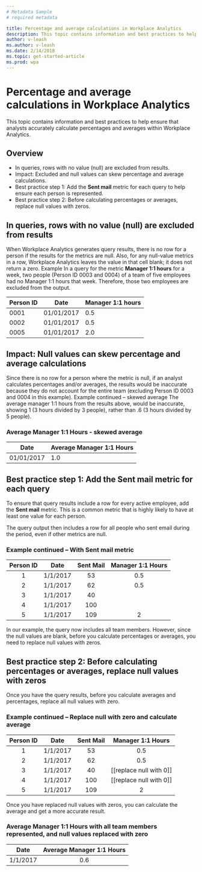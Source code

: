 ```yaml
---
# Metadata Sample
# required metadata

title: Percentage and average calculations in Workplace Analytics
description: This topic contains information and best practices to help ensure that analysts accurately calculate percentages and averages within Workplace Analytics. 
author: v-leash
ms.author: v-leash
ms.date: 2/14/2018
ms.topic: get-started-article
ms.prod: wpa
---
```

# Percentage and average calculations in Workplace Analytics

This topic contains information and best practices to help ensure that analysts accurately calculate percentages and averages within Workplace Analytics.
## Overview
* In queries, rows with no value (null) are excluded from results.
* Impact: Excluded and null values can skew percentage and average calculations.
* Best practice step 1: Add the **Sent mail** metric for each query to help ensure each person is represented.
* Best practice step 2: Before calculating percentages or averages, replace null values with zeros.

## In queries, rows with no value (null) are excluded from results
When Workplace Analytics generates query results, there is no row for a person if the results for the metrics are null. Also, for any null-value metrics in a row, Workplace Analytics leaves the value in that cell blank; it does not return a zero.
Example In a query for the metric **Manager 1:1 hours**  for a week, two people (Person ID 0003 and 0004) of a team of five employees had no Manager 1:1 hours that week. Therefore, those two employees are excluded from the output.


Person ID  | Date | Manager 1:1 hours
---------|----------|---------
0001 | 01/01/2017 | 0.5
0002 | 01/01/2017 | 0.5
0005 | 01/01/2017 | 2.0

## Impact: Null values can skew percentage and average calculations
Since there is no row for a person where the metric is null, if an analyst calculates percentages and/or averages, the results would be inaccurate because they do not account for the entire team (excluding Person ID 0003 and 0004 in this example). 
Example continued – skewed average The average manager 1:1 hours from the results above, would be inaccurate, showing 1 (3 hours divided by 3 people), rather than .6 (3 hours divided by 5 people).

### Average Manager 1:1 Hours - skewed average
Date | Average Manager 1:1 Hours 
---------|----------
 01/01/2017 | 1.0 

## Best practice step 1: Add the Sent mail metric for each query
To ensure that query results include a row for every active employee, add the **Sent mail** metric. This is a common metric that is highly likely to have at least one value for each person.

The query output then includes a row for all people who sent email during the period, even if other metrics are null.

### Example continued – With Sent mail metric

**Person ID**|**Date**|**Sent Mail**|**Manager 1:1 Hours**
:-----:|:-----:|:-----:|:-----:
1|1/1/2017|53|0.5
2|1/1/2017|62|0.5
3|1/1/2017|40| 
4|1/1/2017|100| 
5|1/1/2017|109|2

In our example, the query now includes all team members. However, since the null values are blank, before you calculate percentages or averages, you need to replace null values with zeros.

## Best practice step 2: Before calculating percentages or averages, replace null values with zeros
Once you have the query results, before you calculate averages and percentages, replace all null values with zero.

### Example continued – Replace null with zero and calculate average

**Person ID**|**Date**|**Sent Mail**|**Manager 1:1 Hours**
:-----:|:-----:|:-----:|:-----:
1|1/1/2017|53|0.5
2|1/1/2017|62|0.5
3|1/1/2017|40|[[replace null with 0]]
4|1/1/2017|100|[[replace null with 0]]
5|1/1/2017|109|2

Once you have replaced null values with zeros, you can calculate the average and get a more accurate result.
### Average Manager 1:1 Hours with all team members represented, and null values replaced with zero 
**Date**|**Average Manager 1:1 Hours**
:-----:|:-----:
1/1/2017|0.6